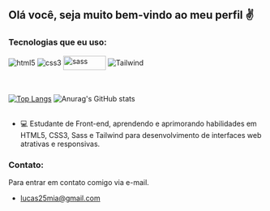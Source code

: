 ## Olá você, seja muito bem-vindo ao meu perfil ✌

### Tecnologias que eu uso:

<div style="display: inline_block">
<img align="center" alt="html5" src="https://img.shields.io/badge/HTML5-E34F26?style=for-the-badge&logo=html5&logoColor=white"> <img align="center" alt="css3" src="https://img.shields.io/badge/CSS3-1572B6?style=for-the-badge&logo=css3&logoColor=white"> <img align="center" alt="sass" width="84px" height="28px" src="https://cdn.icon-icons.com/icons2/2530/PNG/512/sass_button_icon_151921.png"> <img align="center" alt="Tailwind" src="https://img.shields.io/badge/Tailwind_CSS-38B2AC?style=for-the-badge&logo=tailwind-css&logoColor=white">
</div>

<br>
<br>

[![Top Langs](https://github-readme-stats.vercel.app/api/top-langs/?username=LucasLamarques&layout=compact)](https://github.com/anuraghazra/github-readme-stats)
![Anurag's GitHub stats](https://github-readme-stats.vercel.app/api?username=LucasLamarques&show_icons=true&theme=tokyonight)
<br>
<br>
- 💻 Estudante de Front-end, aprendendo e aprimorando habilidades em HTML5, CSS3, Sass e Tailwind para desenvolvimento de interfaces web atrativas e responsivas.</br>

### Contato:
Para entrar em contato comigo via e-mail.
- lucas25mia@gmail.com
